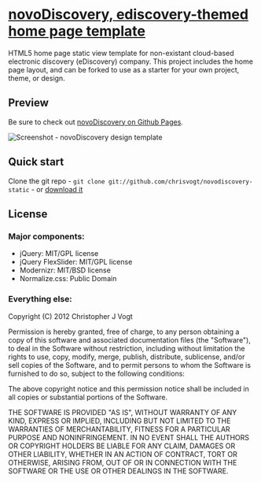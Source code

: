 # [novoDiscovery, ediscovery-themed home page template](http://chrisvogt.github.com/novodiscovery-static/)

HTML5 home page static view template for non-existant cloud-based electronic discovery (eDiscovery) company. This project includes the home page layout, and can be forked to use as a starter for your own project, theme, or design.

## Preview

Be sure to check out [novoDiscovery on Github Pages](http://chrisvogt.github.com/novodiscovery-static/).

![Screenshot - novoDiscovery design template](http://i.imgur.com/5I4Hc.jpg)

## Quick start

Clone the git repo - `git clone git://github.com/chrisvogt/novodiscovery-static` - or [download it](https://github.com/chrisvogt/novodiscovery-static/zipball/master)

## License

### Major components:

* jQuery: MIT/GPL license
* jQuery FlexSlider: MIT/GPL license
* Modernizr: MIT/BSD license
* Normalize.css: Public Domain

### Everything else:

Copyright (C) 2012 Christopher J Vogt

Permission is hereby granted, free of charge, to any person obtaining a copy of this software and associated documentation files (the "Software"), to deal in the Software without restriction, including without limitation the rights to use, copy, modify, merge, publish, distribute, sublicense, and/or sell copies of the Software, and to permit persons to whom the Software is furnished to do so, subject to the following conditions:

The above copyright notice and this permission notice shall be included in all copies or substantial portions of the Software.

THE SOFTWARE IS PROVIDED "AS IS", WITHOUT WARRANTY OF ANY KIND, EXPRESS OR IMPLIED, INCLUDING BUT NOT LIMITED TO THE WARRANTIES OF MERCHANTABILITY, FITNESS FOR A PARTICULAR PURPOSE AND NONINFRINGEMENT. IN NO EVENT SHALL THE AUTHORS OR COPYRIGHT HOLDERS BE LIABLE FOR ANY CLAIM, DAMAGES OR OTHER LIABILITY, WHETHER IN AN ACTION OF CONTRACT, TORT OR OTHERWISE, ARISING FROM, OUT OF OR IN CONNECTION WITH THE SOFTWARE OR THE USE OR OTHER DEALINGS IN THE SOFTWARE.